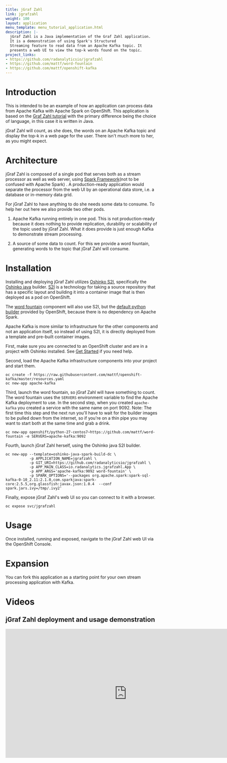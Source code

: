 ```yaml
---
title: jGraf Zahl
link: jgrafzahl
weight: 100
layout: application
menu_template: menu_tutorial_application.html
description: |-
  jGraf Zahl is a Java implementation of the Graf Zahl application.
  It is a demonstration of using Spark's Structured
  Streaming feature to read data from an Apache Kafka topic. It
  presents a web UI to view the top-k words found on the topic.
project_links:
- https://github.com/radanalyticsio/jgrafzahl
- https://github.com/mattf/word-fountain
- https://github.com/mattf/openshift-kafka
---
```


<h1 id="introduction">Introduction</h1>

This is intended to be an example of how an application can process
data from Apache Kafka with Apache Spark on OpenShift. This application is
based on the [Graf Zahl tutorial](/applications/grafzahl) with the primary
difference being the choice of language, in this case it is written in Java.

jGraf Zahl will count, as she does, the words on an Apache Kafka topic
and display the top-k in a web page for the user. There isn't much
more to her, as you might expect.

<h1 id="architecture">Architecture</h1>

jGraf Zahl is composed of a single pod that serves both as a stream
processor as well as web server, using
[Spark Framework](http://sparkjava.com/)(not to be confused with Apache Spark)
. A production-ready application would separate the processor from the web UI
by an operational data store, i.e. a database or in-memory data grid.

For jGraf Zahl to have anything to do she needs some data to
consume. To help her out here we also provide two other pods.

1. Apache Kafka running entirely in one pod. This is not
   production-ready because it does nothing to provide replication,
   durability or scalability of the topic used by jGraf Zahl. What it
   does provide is just enough Kafka to demonstrate stream processing.

2. A source of some data to count. For this we provide a word
   fountain, generating words to the topic that jGraf Zahl will
   consume.

<h1 id="installation">Installation</h1>

Installing and deploying jGraf Zahl utilizes [Oshinko
S2I](https://github.com/radanalyticsio/oshinko-s2i), specifically the
[Oshinko java](https://hub.docker.com/r/radanalyticsio/radanalytics-java-spark/)
builder. [S2I](https://docs.openshift.com/enterprise/latest/architecture/core_concepts/builds_and_image_streams.html#source-build)
is a technology for taking a source repository that has a specific
layout and building it into a container image that is then deployed
as a pod on OpenShift.

The [word fountain](https://github.com/mattf/word-fountain) component
will also use S2I, but the [default python
builder](https://docs.openshift.com/enterprise/latest/using_images/s2i_images/python.html)
provided by OpenShift, because there is no dependency on Apache Spark.

Apache Kafka is more similar to infrastructure for the other
components and not an application itself, so instead of using S2I, it
is directly deployed from a template and pre-built container images.

First, make sure you are connected to an OpenShift cluster and are in
a project with Oshinko installed. See [Get Started](/get-started) if
you need help.

Second, load the Apache Kafka infrastructure components into your
project and start them.

```
oc create -f https://raw.githubusercontent.com/mattf/openshift-kafka/master/resources.yaml
oc new-app apache-kafka
```

Third, launch the word fountain, so jGraf Zahl will have something to
count. The word fountain uses the `SERVERS` environment variable to
find the Apache Kafka deployment to use. In the second step, when you
created `apache-kafka` you created a service with the same name on
port 9092. Note: The first time this step and the next run you'll have
to wait for the builder images to be pulled down from the internet, so
if you're on a thin pipe you may want to start both at the same time
and grab a drink.

```
oc new-app openshift/python-27-centos7~https://github.com/mattf/word-fountain -e SERVERS=apache-kafka:9092
```

Fourth, launch jGraf Zahl herself, using the Oshinko java S2I
builder.

```
oc new-app --template=oshinko-java-spark-build-dc \
           -p APPLICATION_NAME=jgrafzahl \
           -p GIT_URI=https://github.com/radanalyticsio/jgrafzahl \
           -p APP_MAIN_CLASS=io.radanalytics.jgrafzahl.App \
           -p APP_ARGS='apache-kafka:9092 word-fountain' \
           -p SPARK_OPTIONS='--packages org.apache.spark:spark-sql-kafka-0-10_2.11:2.1.0,com.sparkjava:spark-core:2.5.5,org.glassfish:javax.json:1.0.4  --conf spark.jars.ivy=/tmp/.ivy2'
```

Finally, expose jGraf Zahl's web UI so you can connect to it with a
browser.

```
oc expose svc/jgrafzahl
```

<h1 id="usage">Usage</h1>

Once installed, running and exposed, navigate to the jGraf Zahl web UI via the OpenShift Console.

<h1 id="expansion">Expansion</h1>

You can fork this application as a starting point for your own stream
processing application with Kafka.

<h1 id="videos">Videos</h1>

<div class="text-center">

<h2>jGraf Zahl deployment and usage demonstration</h2>

<iframe src="https://player.vimeo.com/video/215100068?title=0&byline=0&portrait=0" width="800" height="425" frameborder="0" webkitallowfullscreen mozallowfullscreen allowfullscreen></iframe>

</div>
